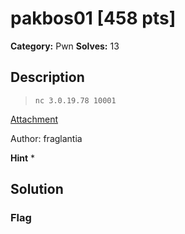 # pakbos01 [458 pts]

**Category:** Pwn
**Solves:** 13

## Description
>`nc 3.0.19.78 10001`

[Attachment](https://drive.google.com/open?id=1QErUeKY3TJJVVSXdmXYIPzK2hFZF19t4)

Author: fraglantia

**Hint**
* 

## Solution

### Flag

